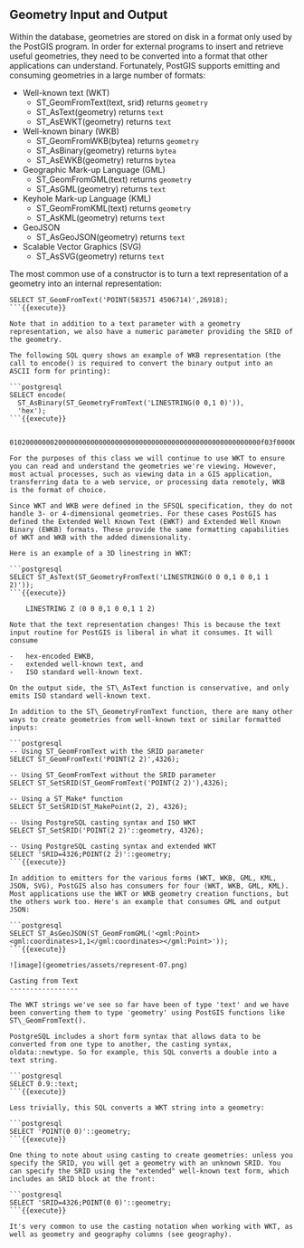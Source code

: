 Geometry Input and Output
-------------------------

Within the database, geometries are stored on disk in a format only used by the PostGIS program. In order for external programs to insert and retrieve useful geometries, they need to be converted into a format that other applications can understand. Fortunately, PostGIS supports emitting and consuming geometries in a large number of formats:

-   Well-known text (WKT)
    -   ST\_GeomFromText(text, srid) returns `geometry`
    -   ST\_AsText(geometry) returns `text`
    -   ST\_AsEWKT(geometry) returns `text`
-   Well-known binary (WKB)
    -   ST\_GeomFromWKB(bytea) returns `geometry`
    -   ST\_AsBinary(geometry) returns `bytea`
    -   ST\_AsEWKB(geometry) returns `bytea`
-   Geographic Mark-up Language (GML)
    -   ST\_GeomFromGML(text) returns `geometry`
    -   ST\_AsGML(geometry) returns `text`
-   Keyhole Mark-up Language (KML)
    -   ST\_GeomFromKML(text) returns `geometry`
    -   ST\_AsKML(geometry) returns `text`
-   GeoJSON
    -   ST\_AsGeoJSON(geometry) returns `text`
-   Scalable Vector Graphics (SVG)
    -   ST\_AsSVG(geometry) returns `text`

The most common use of a constructor is to turn a text representation of a geometry into an internal representation:

```postgresql
SELECT ST_GeomFromText('POINT(583571 4506714)',26918);
```{{execute}}

Note that in addition to a text parameter with a geometry representation, we also have a numeric parameter providing the SRID of the geometry.

The following SQL query shows an example of WKB representation (the call to encode() is required to convert the binary output into an ASCII form for printing):

```postgresql
SELECT encode(
  ST_AsBinary(ST_GeometryFromText('LINESTRING(0 0,1 0)')), 
  'hex');
```{{execute}}

    01020000000200000000000000000000000000000000000000000000000000f03f0000000000000000

For the purposes of this class we will continue to use WKT to ensure you can read and understand the geometries we're viewing. However, most actual processes, such as viewing data in a GIS application, transferring data to a web service, or processing data remotely, WKB is the format of choice.

Since WKT and WKB were defined in the SFSQL specification, they do not handle 3- or 4-dimensional geometries. For these cases PostGIS has defined the Extended Well Known Text (EWKT) and Extended Well Known Binary (EWKB) formats. These provide the same formatting capabilities of WKT and WKB with the added dimensionality.

Here is an example of a 3D linestring in WKT:

```postgresql
SELECT ST_AsText(ST_GeometryFromText('LINESTRING(0 0 0,1 0 0,1 1 2)'));
```{{execute}}

    LINESTRING Z (0 0 0,1 0 0,1 1 2)

Note that the text representation changes! This is because the text input routine for PostGIS is liberal in what it consumes. It will consume

-   hex-encoded EWKB,
-   extended well-known text, and
-   ISO standard well-known text.

On the output side, the ST\_AsText function is conservative, and only emits ISO standard well-known text.

In addition to the ST\_GeometryFromText function, there are many other ways to create geometries from well-known text or similar formatted inputs:

```postgresql
-- Using ST_GeomFromText with the SRID parameter
SELECT ST_GeomFromText('POINT(2 2)',4326);

-- Using ST_GeomFromText without the SRID parameter
SELECT ST_SetSRID(ST_GeomFromText('POINT(2 2)'),4326);

-- Using a ST_Make* function
SELECT ST_SetSRID(ST_MakePoint(2, 2), 4326);

-- Using PostgreSQL casting syntax and ISO WKT
SELECT ST_SetSRID('POINT(2 2)'::geometry, 4326);

-- Using PostgreSQL casting syntax and extended WKT
SELECT 'SRID=4326;POINT(2 2)'::geometry;
```{{execute}}

In addition to emitters for the various forms (WKT, WKB, GML, KML, JSON, SVG), PostGIS also has consumers for four (WKT, WKB, GML, KML). Most applications use the WKT or WKB geometry creation functions, but the others work too. Here's an example that consumes GML and output JSON:

```postgresql
SELECT ST_AsGeoJSON(ST_GeomFromGML('<gml:Point><gml:coordinates>1,1</gml:coordinates></gml:Point>'));
```{{execute}}

![image](geometries/assets/represent-07.png)

Casting from Text
-----------------

The WKT strings we've see so far have been of type 'text' and we have been converting them to type 'geometry' using PostGIS functions like ST\_GeomFromText().

PostgreSQL includes a short form syntax that allows data to be converted from one type to another, the casting syntax, oldata::newtype. So for example, this SQL converts a double into a text string.

```postgresql
SELECT 0.9::text;
```{{execute}}

Less trivially, this SQL converts a WKT string into a geometry:

```postgresql
SELECT 'POINT(0 0)'::geometry;
```{{execute}}

One thing to note about using casting to create geometries: unless you specify the SRID, you will get a geometry with an unknown SRID. You can specify the SRID using the "extended" well-known text form, which includes an SRID block at the front:

```postgresql
SELECT 'SRID=4326;POINT(0 0)'::geometry;
```{{execute}}

It's very common to use the casting notation when working with WKT, as well as geometry and geography columns (see geography).
